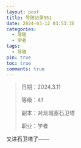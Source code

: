 ```yaml
---
layout: post
title: 导随记录951
date: 2024-03-12 03:53:36
categories:
  - 导随
  - 学者
tags:
  - 导随
pin: true
toc: true
comments: true
---
```

> 日期：2024.3.11
>
> 等级：41
>
> 副本：对龙城塞石卫塔
>
> 职业：学者

又进石卫塔了——